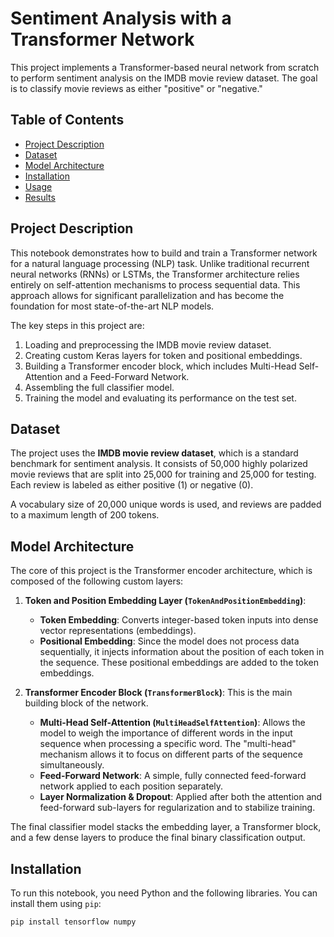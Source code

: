 # Sentiment Analysis with a Transformer Network

This project implements a Transformer-based neural network from scratch to perform sentiment analysis on the IMDB movie review dataset. The goal is to classify movie reviews as either "positive" or "negative."

## Table of Contents
- [Project Description](#project-description)
- [Dataset](#dataset)
- [Model Architecture](#model-architecture)
- [Installation](#installation)
- [Usage](#usage)
- [Results](#results)

## Project Description

This notebook demonstrates how to build and train a Transformer network for a natural language processing (NLP) task. Unlike traditional recurrent neural networks (RNNs) or LSTMs, the Transformer architecture relies entirely on self-attention mechanisms to process sequential data. This approach allows for significant parallelization and has become the foundation for most state-of-the-art NLP models.

The key steps in this project are:
1.  Loading and preprocessing the IMDB movie review dataset.
2.  Creating custom Keras layers for token and positional embeddings.
3.  Building a Transformer encoder block, which includes Multi-Head Self-Attention and a Feed-Forward Network.
4.  Assembling the full classifier model.
5.  Training the model and evaluating its performance on the test set.

## Dataset

The project uses the **IMDB movie review dataset**, which is a standard benchmark for sentiment analysis. It consists of 50,000 highly polarized movie reviews that are split into 25,000 for training and 25,000 for testing. Each review is labeled as either positive (1) or negative (0).

A vocabulary size of 20,000 unique words is used, and reviews are padded to a maximum length of 200 tokens.

## Model Architecture

The core of this project is the Transformer encoder architecture, which is composed of the following custom layers:

1.  **Token and Position Embedding Layer (`TokenAndPositionEmbedding`)**:
    -   **Token Embedding**: Converts integer-based token inputs into dense vector representations (embeddings).
    -   **Positional Embedding**: Since the model does not process data sequentially, it injects information about the position of each token in the sequence. These positional embeddings are added to the token embeddings.

2.  **Transformer Encoder Block (`TransformerBlock`)**: This is the main building block of the network.
    -   **Multi-Head Self-Attention (`MultiHeadSelfAttention`)**: Allows the model to weigh the importance of different words in the input sequence when processing a specific word. The "multi-head" mechanism allows it to focus on different parts of the sequence simultaneously.
    -   **Feed-Forward Network**: A simple, fully connected feed-forward network applied to each position separately.
    -   **Layer Normalization & Dropout**: Applied after both the attention and feed-forward sub-layers for regularization and to stabilize training.

The final classifier model stacks the embedding layer, a Transformer block, and a few dense layers to produce the final binary classification output.

## Installation

To run this notebook, you need Python and the following libraries. You can install them using `pip`:

```bash
pip install tensorflow numpy

